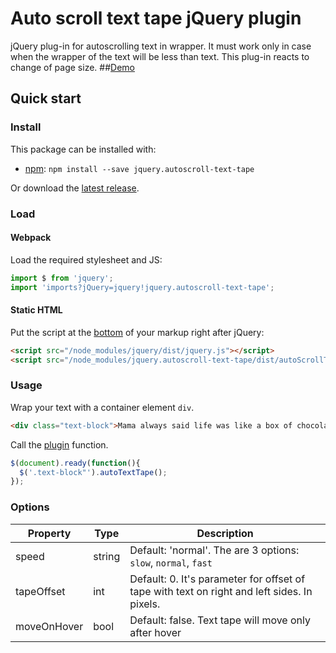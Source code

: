 # Auto scroll text tape jQuery plugin
jQuery plug-in for autoscrolling text in wrapper.
It must work only in case when the wrapper of the text will be less than text.
This plug-in reacts to change of page size.
##[Demo](https://maplemap.github.io/jquery.autoscroll-text-tape/test/)

## Quick start

### Install

This package can be installed with:

- [npm](https://www.npmjs.com/package/jquery.autoscroll-text-tape): `npm install --save jquery.autoscroll-text-tape`

Or download the [latest release](https://github.com/maplemap/jquery.autoscroll-text-tape/releases).


### Load

#### Webpack

Load the required stylesheet and JS:

```js
import $ from 'jquery';
import 'imports?jQuery=jquery!jquery.autoscroll-text-tape';
```

#### Static HTML

Put the script at the [bottom](https://developer.yahoo.com/performance/rules.html#js_bottom) of your markup right after jQuery:

```html
<script src="/node_modules/jquery/dist/jquery.js"></script>
<script src="/node_modules/jquery.autoscroll-text-tape/dist/autoScrollTextTape.min.js"></script>
```


### Usage

Wrap your text with a container element `div`.

```html
<div class="text-block">Mama always said life was like a box of chocolates. You never know what you’re gonna get.</div>
```


Call the [plugin](https://learn.jquery.com/plugins/) function.

```javascript
$(document).ready(function(){
  $('.text-block"').autoTextTape();
});
```


### Options
|    Property    | Type   |          Description          |
| -------------  |  ----  |          -----------          |
| speed          | string | Default: 'normal'. The are 3 options: ```slow```, ```normal```, ```fast``` |
| tapeOffset     | int    | Default: 0. It's parameter for offset of tape with text on right and left sides. In pixels.|
| moveOnHover    | bool   | Default: false. Text tape will move only after hover  |
